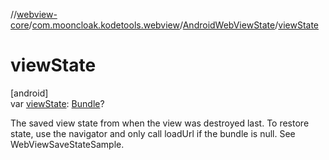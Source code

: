 //[webview-core](../../../index.md)/[com.mooncloak.kodetools.webview](../index.md)/[AndroidWebViewState](index.md)/[viewState](view-state.md)

# viewState

[android]\
var [viewState](view-state.md): [Bundle](https://developer.android.com/reference/kotlin/android/os/Bundle.html)?

The saved view state from when the view was destroyed last. To restore state, use the navigator and only call loadUrl if the bundle is null. See WebViewSaveStateSample.
